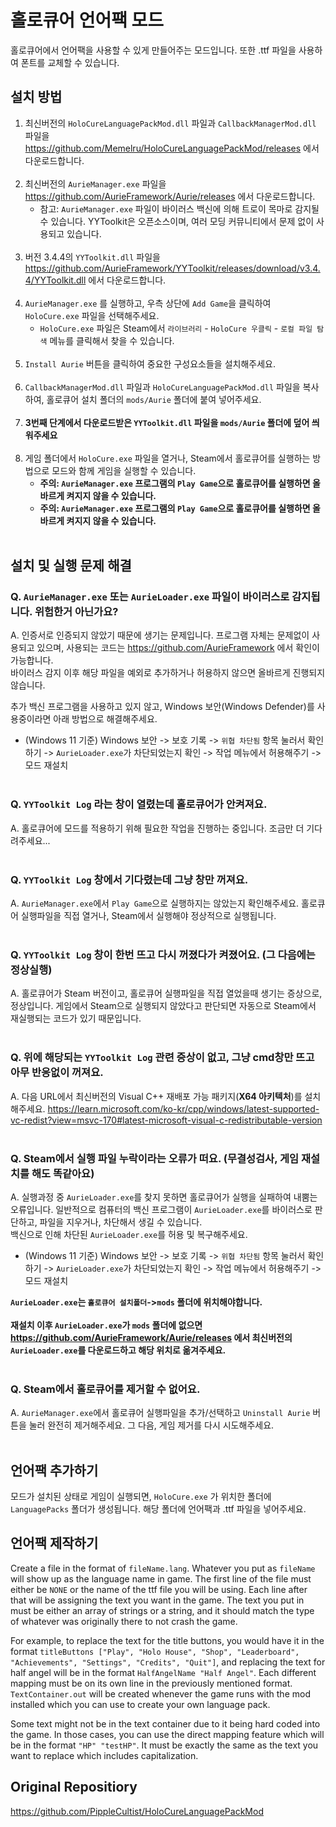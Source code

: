 # 홀로큐어 언어팩 모드
홀로큐어에서 언어팩을 사용할 수 있게 만들어주는 모드입니다. 또한 .ttf 파일을 사용하여 폰트를 교체할 수 있습니다.
## 설치 방법
1. 최신버전의 `HoloCureLanguagePackMod.dll` 파일과 `CallbackManagerMod.dll` 파일을 https://github.com/Memelru/HoloCureLanguagePackMod/releases 에서 다운로드합니다.</br></br>
2. 최신버전의 `AurieManager.exe` 파일을 https://github.com/AurieFramework/Aurie/releases 에서 다운로드합니다.
    - 참고: `AurieManager.exe` 파일이 바이러스 백신에 의해 트로이 목마로 감지될 수 있습니다. YYToolkit은 오픈소스이며, 여러 모딩 커뮤니티에서 문제 없이 사용되고 있습니다.</br></br>
3. 버전 3.4.4의 `YYToolkit.dll` 파일을 https://github.com/AurieFramework/YYToolkit/releases/download/v3.4.4/YYToolkit.dll 에서 다운로드합니다.</br></br>
4. `AurieManager.exe` 를 실행하고, 우측 상단에 `Add Game`을 클릭하여 `HoloCure.exe` 파일을 선택해주세요.
    - `HoloCure.exe` 파일은 Steam에서 `라이브러리` - `HoloCure 우클릭` - `로컬 파일 탐색` 메뉴를 클릭해서 찾을 수 있습니다.</br></br>
5. `Install Aurie` 버튼을 클릭하여 중요한 구성요소들을 설치해주세요.</br></br>
6. `CallbackManagerMod.dll` 파일과 `HoloCureLanguagePackMod.dll` 파일을 복사하여, 홀로큐어 설치 폴더의 `mods/Aurie` 폴더에 붙여 넣어주세요.</br></br>
7. **3번째 단계에서 다운로드받은 `YYToolkit.dll` 파일을 `mods/Aurie` 폴더에 덮어 씌워주세요**</br></br>
8. 게임 폴더에서 `HoloCure.exe` 파일을 열거나, Steam에서 홀로큐어를 실행하는 방법으로 모드와 함께 게임을 실행할 수 있습니다.
    - **주의: `AurieManager.exe` 프로그램의 `Play Game`으로 홀로큐어를 실행하면 올바르게 켜지지 않을 수 있습니다.**
    - **주의: `AurieManager.exe` 프로그램의 `Play Game`으로 홀로큐어를 실행하면 올바르게 켜지지 않을 수 있습니다.**</br></br>

## 설치 및 실행 문제 해결
### Q. `AurieManager.exe` 또는 `AurieLoader.exe` 파일이 바이러스로 감지됩니다. 위험한거 아닌가요?
A. 인증서로 인증되지 않았기 때문에 생기는 문제입니다. 프로그램 자체는 문제없이 사용되고 있으며, 사용되는 코드는 https://github.com/AurieFramework 에서 확인이 가능합니다.</br>
바이러스 감지 이후 해당 파일을 예외로 추가하거나 허용하지 않으면 올바르게 진행되지 않습니다.</br>

추가 백신 프로그램을 사용하고 있지 않고, Windows 보안(Windows Defender)를 사용중이라면 아래 방법으로 해결해주세요.</br>
- (Windows 11 기준) Windows 보안 -> 보호 기록 -> `위협 차단됨` 항목 눌러서 확인하기 -> `AurieLoader.exe`가 차단되었는지 확인 -> 작업 메뉴에서 허용해주기 -> 모드 재설치</br></br>
### Q. `YYToolkit Log` 라는 창이 열렸는데 홀로큐어가 안켜져요.
A. 홀로큐어에 모드를 적용하기 위해 필요한 작업을 진행하는 중입니다. 조금만 더 기다려주세요...</br></br>
### Q. `YYToolkit Log` 창에서 기다렸는데 그냥 창만 꺼져요.
A. `AurieManager.exe`에서 `Play Game`으로 실행하지는 않았는지 확인해주세요. 홀로큐어 실행파일을 직접 열거나, Steam에서 실행해야 정상적으로 실행됩니다.</br></br>
### Q. `YYToolkit Log` 창이 한번 뜨고 다시 꺼졌다가 켜졌어요. (그 다음에는 정상실행)
A. 홀로큐어가 Steam 버전이고, 홀로큐어 실행파일을 직접 열었을때 생기는 증상으로, 정상입니다. 게임에서 Steam으로 실행되지 않았다고 판단되면 자동으로 Steam에서 재실행되는 코드가 있기 때문입니다.</br></br>
### Q. 위에 해당되는 `YYToolkit Log` 관련 증상이 없고, 그냥 cmd창만 뜨고 아무 반응없이 꺼져요.
A. 다음 URL에서 최신버전의 Visual C++ 재배포 가능 패키지(**X64 아키텍처**)를 설치해주세요. https://learn.microsoft.com/ko-kr/cpp/windows/latest-supported-vc-redist?view=msvc-170#latest-microsoft-visual-c-redistributable-version </br></br>
### Q. Steam에서 실행 파일 누락이라는 오류가 떠요. (무결성검사, 게임 재설치를 해도 똑같아요)
A. 실행과정 중 `AurieLoader.exe`를 찾지 못하면 홀로큐어가 실행을 실패하여 내뿜는 오류입니다. 일반적으로 컴퓨터의 백신 프로그램이 `AurieLoader.exe`를 바이러스로 판단하고, 파일을 지우거나, 차단해서 생길 수 있습니다.</br>
백신으로 인해 차단된 `AurieLoader.exe`를 허용 및 복구해주세요.</br>
- (Windows 11 기준) Windows 보안 -> 보호 기록 -> `위협 차단됨` 항목 눌러서 확인하기 -> `AurieLoader.exe`가 차단되었는지 확인 -> 작업 메뉴에서 허용해주기 -> 모드 재설치</br>

**`AurieLoader.exe`는 `홀로큐어 설치폴더`->`mods` 폴더에 위치해야합니다.**</br></br>
**재설치 이후 `AurieLoader.exe`가 `mods` 폴더에 없으면 https://github.com/AurieFramework/Aurie/releases 에서 최신버전의 `AurieLoader.exe`를 다운로드하고 해당 위치로 옮겨주세요.**</br></br>
### Q. Steam에서 홀로큐어를 제거할 수 없어요.
A. `AurieManager.exe`에서 홀로큐어 실행파일을 추가/선택하고 `Uninstall Aurie` 버튼을 눌러 완전히 제거해주세요. 그 다음, 게임 제거를 다시 시도해주세요.</br></br>

## 언어팩 추가하기
모드가 설치된 상태로 게임이 실행되면, `HoloCure.exe` 가 위치한 폴더에 `LanguagePacks` 폴더가 생성됩니다. 해당 폴더에 언어팩과 .ttf 파일을 넣어주세요.
## 언어팩 제작하기
Create a file in the format of `fileName.lang`. Whatever you put as `fileName` will show up as the language name in game. The first line of the file must either be `NONE` or the name of the ttf file you will be using.
Each line after that will be assigning the text you want in the game. The text you put in must be either an array of strings or a string, and it should match the type of whatever was originally there to not crash the game.

For example, to replace the text for the title buttons, you would have it in the format `titleButtons ["Play", "Holo House", "Shop", "Leaderboard", "Achievements", "Settings", "Credits", "Quit"]`, and replacing the text for half angel will be in the format `HalfAngelName "Half Angel"`.
Each different mapping must be on its own line in the previously mentioned format. `TextContainer.out` will be created whenever the game runs with the mod installed which you can use to create your own language pack.

Some text might not be in the text container due to it being hard coded into the game. In those cases, you can use the direct mapping feature which will be in the format `"HP" "testHP"`. It must be exactly the same as the text you want to replace which includes capitalization.
## Original Repositiory
https://github.com/PippleCultist/HoloCureLanguagePackMod
